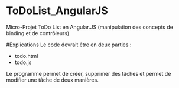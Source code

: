 # ToDoList_AngularJS
Micro-Projet ToDo List en Angular.JS (manipulation des concepts de binding et de contrôleurs)

#Explications
Le code devrait être en deux parties :
- todo.html
- todo.js

Le programme permet de créer, supprimer des tâches et permet de modifier une tâche de deux manières.
